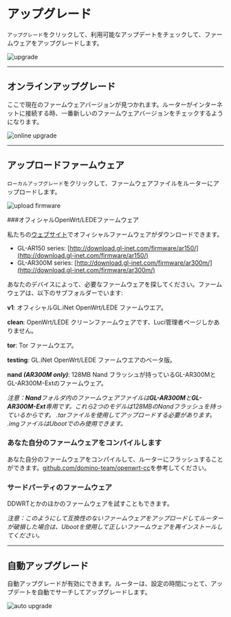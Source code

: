 # アップグレード

`アップグレード`をクリックして、利用可能なアップデートをチェックして、ファームウェアをアップグレードします。

![upgrade](https://static.gl-inet.com/docs/ja/3/セットアップ/nanoルーター/アップグレード/アップグレード.png)



---

## オンラインアップグレード

ここで現在のファームウェアバージョンが見つかれます。ルーターがインターネットに接続する時、一番新しいのファームウェアバージョンをチェックするようになります。

![online upgrade](https://static.gl-inet.com/docs/ja/3/セットアップ/nanoルーター/アップグレード/オンラインアップグレード.png)



---

## アップロードファームウェア

`ローカルアップグレード`をクリックして、ファームウェアファイルをルーターにアップロードします。

![upload firmware](https://static.gl-inet.com/docs/ja/3/セットアップ/nanoルーター/アップグレード/ローカルアップグレード.png)



###オフィシャルOpenWrt/LEDEファームウェア

私たちの[ウェブサイト](http://download.gl-inet.com/firmware/)でオフィシャルファームウェアがダウンロードできます。

- GL-AR150 series: [http://download.gl-inet.com/firmware/ar150/](http://download.gl-inet.com/firmware/ar150/)
- GL-AR300M series: [http://download.gl-inet.com/firmware/ar300m/](http://download.gl-inet.com/firmware/ar300m/)

あなたのデバイスによって、必要なファームウェアを探してください。ファームウェアは、以下のサブフォルダーでいます:

**v1**: オフィシャルGL.iNet OpenWrt/LEDE ファームウエア。

**clean**: OpenWrt/LEDE クリーンファームウェアです、Luci管理者ページしかありません。

**tor**: Tor ファームウエア。

**testing**: GL.iNet OpenWrt/LEDE ファームウエアのベータ版。

**nand *(AR300M only)***: 128MB Nand フラッシュが持っているGL-AR300MとGL-AR300M-Extのファームウェア。

*注意：**Nand**フォルダ内のファームウェアファイルは**GL-AR300M**と**GL-AR300M-Ext**専用です。これら2つのモデルは128MBのNandフラッシュを持っているからです。 .tarファイルを使用してアップロードする必要があります。 .imgファイルはUbootでのみ使用できます。*



### あなた自分のファームウェアをコンパイルします

あなた自分のファームウェアをコンパイルして、ルーターにフラッシュすることができます。[github.com/domino-team/openwrt-cc](https://github.com/domino-team/openwrt-cc)を参考してください。



### サードパーティのファームウェア

DDWRTとかのほかのファームウェアを試すこともできます。



*注意：このようにして互換性のないファームウェアをアップロードしてルーターが破損した場合は、Ubootを使用して正しいファームウェアを再インストールしてください。*



---

## 自動アップグレード

自動アップグレードが有効にできます。ルーターは、設定の時間にっとて、アップデートを自動でサーチしてアップグレードします。

![auto upgrade](https://static.gl-inet.com/docs/ja/3/セットアップ/nanoルーター/アップグレード/自動アップグレード.png)
